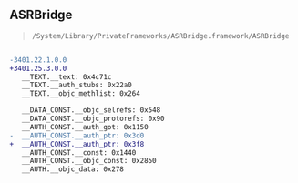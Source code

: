 ## ASRBridge

> `/System/Library/PrivateFrameworks/ASRBridge.framework/ASRBridge`

```diff

-3401.22.1.0.0
+3401.25.3.0.0
   __TEXT.__text: 0x4c71c
   __TEXT.__auth_stubs: 0x22a0
   __TEXT.__objc_methlist: 0x264

   __DATA_CONST.__objc_selrefs: 0x548
   __DATA_CONST.__objc_protorefs: 0x90
   __AUTH_CONST.__auth_got: 0x1150
-  __AUTH_CONST.__auth_ptr: 0x3d0
+  __AUTH_CONST.__auth_ptr: 0x3f8
   __AUTH_CONST.__const: 0x1440
   __AUTH_CONST.__objc_const: 0x2850
   __AUTH.__objc_data: 0x278

```

